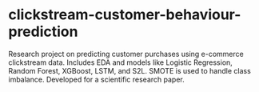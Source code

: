 # clickstream-customer-behaviour-prediction
Research project on predicting customer purchases using e-commerce clickstream data. Includes EDA and models like Logistic Regression, Random Forest, XGBoost, LSTM, and S2L. SMOTE is used to handle class imbalance. Developed for a scientific research paper.
